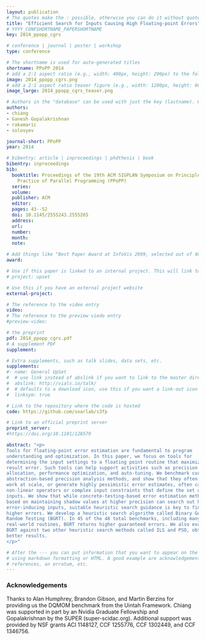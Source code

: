 ```yaml
---
layout: publication
# The quotes make the : possible, otherwise you can do it without quotes
title: "Efficient Search for Inputs Causing High Floating-point Errors"
# YYYY_CONFSHORTNAME_PAPERSHORTNAME
key: 2014_ppopp_cgrs

# conference | journal | poster | workshop
type: conference

# The shortname is used for auto-generated titles
shortname: PPoPP 2014
# add a 2:1 aspect ratio (e.g., width: 400px, height: 200px) to the folder /assets/images/papers/
image: 2014_ppopp_cgrs.png
# add a 2:1 aspect ratio teaser figure (e.g., width: 1200px, height: 600px) to the folder /assets/images/papers/
image_large: 2014_ppopp_cgrs_teaser.png

# Authors in the "database" can be used with just the key (lastname). Others can be written properly.
authors:
- chiang
- Ganesh Gopalakrishnan
- rakamaric
- solovyev

journal-short: PPoPP
year: 2014

# bibentry: article | inproceedings | phdthesis | book
bibentry: inproceedings
bib:
  booktitle: Proceedings of the 19th ACM SIGPLAN Symposium on Principles and
    Practice of Parallel Programming (PPoPP)
  series:
  volume:
  publisher: ACM
  editor:
  pages: 43--52
  doi: 10.1145/2555243.2555265
  address:
  url:
  number:
  month:
  note:

# Add things like "Best Paper Award at InfoVis 2099, selected out of 4000 submissions"
award:

# Use if this paper is linked to an internal project. This will link to the project site
# project: upset

# Use this if you have an external project website
external-project:

# The reference to the video entry
video:
# The reference to the preview viedo entry
#preview-video:

# the preprint
pdf: 2014_ppopp_cgrs.pdf
# A supplement PDF
supplement:

# Extra supplements, such as talk slides, data sets, etc.
supplements:
#- name: General UpSet
#  # use link instead of abslink if you want to link to the master directory
#  abslink: http://vials.io/talk/
#  # defaults to a download icon, use this if you want a link-out icon
#  linksym: true

# Link to the repository where the code is hosted
code: https://github.com/soarlab/s3fp

# Link to an official preprint server
preprint_server:
#https://doi.org/10.1101/128579

abstract: "<p>
Tools for floating-point error estimation are fundamental to program
understanding and optimization. In this paper, we focus on tools for
determining the input settings to a floating point routine that maximizes its
result error. Such tools can help support activities such as precision
allocation, performance optimization, and auto-tuning. We benchmark current
abstraction-based precision analysis methods, and show that they often do not
work at scale, or generate highly pessimistic error estimates, often caused by
non-linear operators or complex input constraints that define the set of legal
inputs. We show that while concrete-testing-based error estimation methods
based on maintaining shadow values at higher precision can search out higher
error-inducing inputs, suitable heuristic search guidance is key to finding
higher errors. We develop a heuristic search algorithm called Binary Guided
Random Testing (BGRT). In 45 of the 48 total benchmarks, including many
real-world routines, BGRT returns higher guaranteed errors. We also evaluate
BGRT against two other heuristic search methods called ILS and PSO, obtaining
better results.
</p>"

# After the --- you can put information that you want to appear on the website
# using markdown formatting or HTML. A good example are acknowledgements, extra
# references, an erratum, etc.
---
```

### Acknowledgements

Thanks to Alan Humphrey, Brandon Gibson, and Martin Berzins for providing us
the DQMOM benchmark from the Uintah Framework.  Chiang was supported in part by
an Nvidia Graduate Fellowship and Gopalakrishnan by the SUPER
(super-scidac.org). Additional support was provided by NSF grants ACI 1148127,
CCF 1255776, CCF 1302449, and CCF 1346756.

